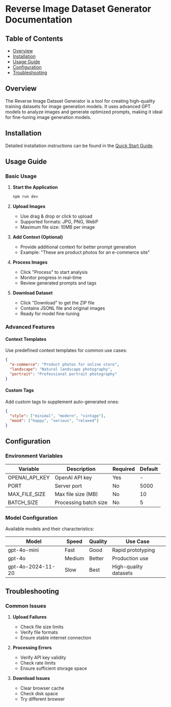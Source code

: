 # Reverse Image Dataset Generator Documentation

## Table of Contents

- [Overview](#overview)
- [Installation](#installation)
- [Usage Guide](#usage-guide)
- [Configuration](#configuration)
- [Troubleshooting](#troubleshooting)

## Overview

The Reverse Image Dataset Generator is a tool for creating high-quality training datasets for image generation models. It uses advanced GPT models to analyze images and generate optimized prompts, making it ideal for fine-tuning image generation models.

## Installation

Detailed installation instructions can be found in the [Quick Start Guide](../README.md#-quick-start).

## Usage Guide

### Basic Usage

1. **Start the Application**

   ```bash
   npm run dev
   ```

2. **Upload Images**
   - Use drag & drop or click to upload
   - Supported formats: JPG, PNG, WebP
   - Maximum file size: 10MB per image

3. **Add Context (Optional)**
   - Provide additional context for better prompt generation
   - Example: "These are product photos for an e-commerce site"

4. **Process Images**
   - Click "Process" to start analysis
   - Monitor progress in real-time
   - Review generated prompts and tags

5. **Download Dataset**
   - Click "Download" to get the ZIP file
   - Contains JSONL file and original images
   - Ready for model fine-tuning

### Advanced Features

#### Context Templates

Use predefined context templates for common use cases:

```json
{
  "e-commerce": "Product photos for online store",
  "landscape": "Natural landscape photography",
  "portrait": "Professional portrait photography"
}
```

#### Custom Tags

Add custom tags to supplement auto-generated ones:

```json
{
  "style": ["minimal", "modern", "vintage"],
  "mood": ["happy", "serious", "relaxed"]
}
```

## Configuration

### Environment Variables

| Variable | Description | Required | Default |
|----------|-------------|----------|---------|
| OPENAI_API_KEY | OpenAI API key | Yes | - |
| PORT | Server port | No | 5000 |
| MAX_FILE_SIZE | Max file size (MB) | No | 10 |
| BATCH_SIZE | Processing batch size | No | 5 |

### Model Configuration

Available models and their characteristics:

| Model | Speed | Quality | Use Case |
|-------|--------|----------|-----------|
| gpt-4o-mini | Fast | Good | Rapid prototyping |
| gpt-4o | Medium | Better | Production use |
| gpt-4o-2024-11-20 | Slow | Best | High-quality datasets |

## Troubleshooting

### Common Issues

1. **Upload Failures**
   - Check file size limits
   - Verify file formats
   - Ensure stable internet connection

2. **Processing Errors**
   - Verify API key validity
   - Check rate limits
   - Ensure sufficient storage space

3. **Download Issues**
   - Clear browser cache
   - Check disk space
   - Try different browser
